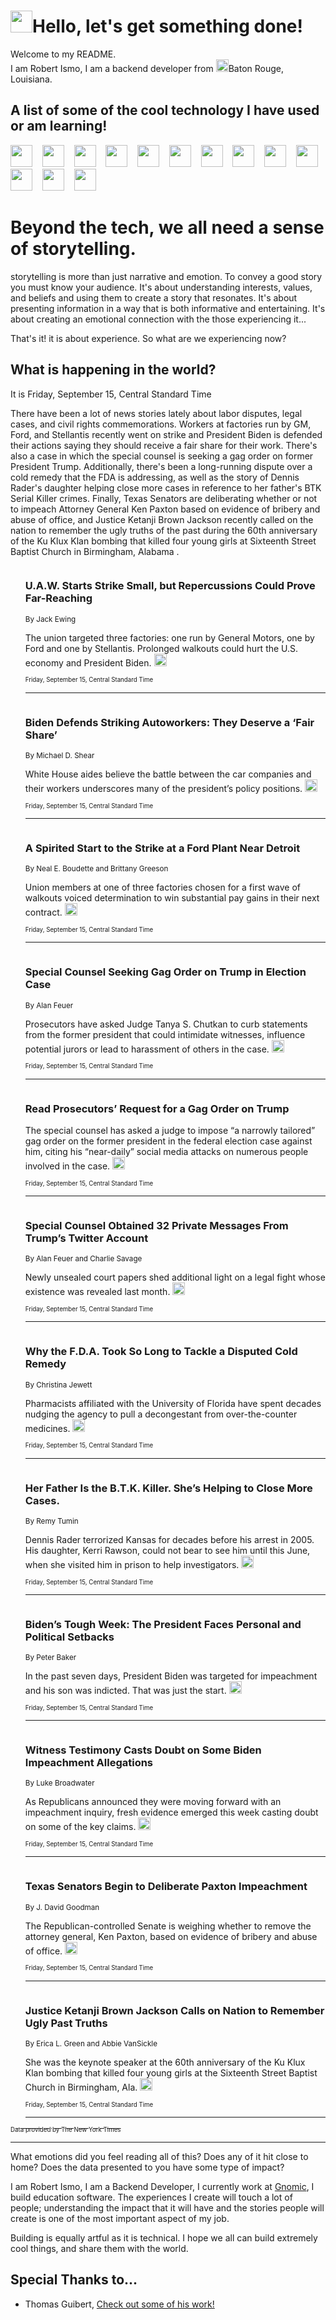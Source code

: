 <h1><img src="https://emojis.slackmojis.com/emojis/images/1643514375/3493/hot-coffee.gif?1643514375" width="35"/>Hello, let's get something done!</h1>

<p>Welcome to my README.<br/>
I am Robert Ismo, I am a backend developer from <img src="https://emojis.slackmojis.com/emojis/images/1638395689/50435/moulin_rouge.png?1638395689" width="20"/>Baton Rouge, Louisiana.</p>
<h2>A list of some of the cool technology I have used or am learning!</h2>
<p>
<img src="https://emojis.slackmojis.com/emojis/images/1643516091/21142/meow_bongotap.gif?1643516091" width="35" alt="">
<img src="https://img.shields.io/badge/Favorite%20Frontend%20Framework-SvelteKit-f83903" alt="">
<img src="https://img.shields.io/badge/Second%20Favorite-Vue-40b581" alt="">
<img src="https://img.shields.io/badge/Most%20Used%20Runtime-Nodejs-78b061" alt="">
<img src="https://emojis.slackmojis.com/emojis/images/1643517416/34482/fire.gif?1643517416" width="35" alt="">
<img src="https://img.shields.io/badge/Javascript%20But%20Better-Typescript-0078ca" alt="">
<img src="https://img.shields.io/badge/Favorite%20Language-Elixir-3e244d" alt="">
<img src="https://img.shields.io/badge/Containerize%20Everything-Docker-6ac9ef" alt="">
<img src="https://emojis.slackmojis.com/emojis/images/1643514596/5999/meow_party.gif?1643514596" width="35" alt="">
<img src="https://img.shields.io/badge/API%20Love%20Language-Graphql-de32a5" alt="">
<img src="https://img.shields.io/badge/Our%20Favorite%20Version%20Controller-Git-e94f33" alt="">
<img src="https://img.shields.io/badge/Favorite%20Database-Redis-d42d1d" alt="">
<img src="https://emojis.slackmojis.com/emojis/images/1643514559/5584/deployparrot.gif?1643514559" width="35" alt="">
<img src="https://img.shields.io/badge/Container%20Interstate-RabbitMQ-f66200" alt="">
<img src="https://img.shields.io/badge/Gotta%20Learn-Kubernetes-316adf" alt="">
<img src="https://img.shields.io/badge/Really%20Mature%20Now-WASM-654fef" alt="">
<img src="https://emojis.slackmojis.com/emojis/images/1666642497/61942/dance_vibe.gif?1666642497" width="35" alt="">
<img src="https://img.shields.io/badge/For%20My%20M1-ARM64-657d96" alt="">
<img src="https://img.shields.io/badge/Loving%20This%20So%20Much-TailwindCSS-17bcb5" alt="">
<img src="https://img.shields.io/badge/Cool%20Build%20Tool-Vite-f9cb24" alt="">
<img src="https://emojis.slackmojis.com/emojis/images/1669231376/62819/working-on-it.gif?1669231376" width="35" alt="">
<img src="https://img.shields.io/badge/Fun%20and%20Easy%20Database-MongoDB-5f8c49" alt="">
<img src="https://img.shields.io/badge/JS%20Life%20Support-NPM-c73737" alt="">
<img src="https://img.shields.io/badge/I%20Liked%20It-DynamoDB-0073b9" alt="">
<img src="https://emojis.slackmojis.com/emojis/images/1643514045/46/question.gif?1643514045" width="35" alt="">
<img src="https://img.shields.io/badge/cool-React-60d6f9" alt="">
<img src="https://img.shields.io/badge/Future%20Big%20Project-Lambda-f37e00" alt="">
<img src="https://img.shields.io/badge/NPM%20But%20Better-PNPM-f1aa07" alt="">
<img src="https://emojis.slackmojis.com/emojis/images/1643514943/9662/fbwow.gif?1643514943" width="35" alt="">
<img src="https://img.shields.io/badge/First%20Language-C-662079" alt="">
<img src="https://img.shields.io/badge/Where%20I%20Deploy%20Frontend-Vercel-000000" alt="">
<img src="https://img.shields.io/badge/Who%20Does%20not%20Want%20an%20App-Swift-f9492a" alt="">
<img src="https://emojis.slackmojis.com/emojis/images/1643514058/151/javascript.png?1643514058" width="35" alt="">
<img src="https://img.shields.io/badge/cool-Python-fbd542" alt="">
<img src="https://img.shields.io/badge/Favorite%20Something-Stripe-656cdc" alt="">
<img src="https://img.shields.io/badge/Of%20Course-HTML5-ed6327" alt="">
<img src="https://emojis.slackmojis.com/emojis/images/1660415405/60731/bomb.gif?1660415405" width="35" alt="">
<img src="https://img.shields.io/badge/hate-CSS-2964ec" alt="">
<img src="https://img.shields.io/badge/Learning-CircleCI-141215" alt="">
<img src="https://img.shields.io/badge/Learning-Rust-fbbb3b" alt="">
<img src="https://emojis.slackmojis.com/emojis/images/1660415397/60712/writing-hand.gif?1660415397" width="35" alt="">
<img src="https://img.shields.io/badge/Dev%20Browser%20of%20Choice-Firefox-cc4e26" alt="">
<img src="https://img.shields.io/badge/Recoverying%20From%20Windows-UNIX-1781e3" alt="">
<img src="https://img.shields.io/badge/LOVE-LogSeq-90c1c2" alt="">
<img src="https://emojis.slackmojis.com/emojis/images/1643514066/223/kirby.gif?1643514066" width="35" alt="">
<img src="https://img.shields.io/badge/Daily%20Driver-MacOS-e6e6e8" alt="">
<img src="https://img.shields.io/badge/Git%20Server-Github-000000" alt="">
<img src="https://img.shields.io/badge/enjoyable-EC2-f17428" alt="">
<img src="https://emojis.slackmojis.com/emojis/images/1643514239/2069/excited.gif?1643514239" width="35" alt="">
</p>
<h1>Beyond the tech, we all need a sense of storytelling.</h1>
<p>storytelling is more than just narrative and emotion. To convey a good story you must know your audience. It's about understanding interests, values, and beliefs and using them to create a story that resonates. It's about presenting information in a way that is both informative and entertaining. It's about creating an emotional connection with the those experiencing it...</p>
<p>That's it! it is about experience. So what are we experiencing now?</p>
<h2>What is happening in the world?</h2>
<p>It is Friday, September 15, Central Standard Time</p>
<p>
There have been a lot of news stories lately about labor disputes, legal cases, and civil rights commemorations. Workers at factories run by GM, Ford, and Stellantis recently went on strike and President Biden is defended their actions saying they should receive a fair share for their work. There&#39;s also a case in which the special counsel is seeking a gag order on former President Trump. Additionally, there&#39;s been a long-running dispute over a cold remedy that the FDA is addressing, as well as the story of Dennis Rader&#39;s daughter helping close more cases in reference to her father&#39;s BTK Serial Killer crimes. Finally, Texas Senators are deliberating whether or not to impeach Attorney General Ken Paxton based on evidence of bribery and abuse of office, and Justice Ketanji Brown Jackson recently called on the nation to remember the ugly truths of the past during the 60th anniversary of the Ku Klux Klan bombing that killed four young girls at Sixteenth Street Baptist Church in Birmingham, Alabama .</p>
<ol>
<img src="https://img.shields.io/badge/-business-blue" alt="">
<h3>U.A.W. Starts Strike Small, but Repercussions Could Prove Far-Reaching</h3>
<sub>By Jack Ewing</sub>
<p>The union targeted three factories: one run by General Motors, one by Ford and one by Stellantis. Prolonged walkouts could hurt the U.S. economy and President Biden.  <a href="https://nyti.ms/48kDNnU"><img src="https://developer.nytimes.com/files/poweredby_nytimes_30b.png?v=1583354208352" height="20"></a></p>
<sub><sub>Friday, September 15, Central Standard Time</sub></sub>
<hr/>
<img src="https://img.shields.io/badge/-us-blue" alt="">
<h3>Biden Defends Striking Autoworkers: They Deserve a ‘Fair Share’</h3>
<sub>By Michael D. Shear</sub>
<p>White House aides believe the battle between the car companies and their workers underscores many of the president’s policy positions.  <a href="https://nyti.ms/44ZoLkd"><img src="https://developer.nytimes.com/files/poweredby_nytimes_30b.png?v=1583354208352" height="20"></a></p>
<sub><sub>Friday, September 15, Central Standard Time</sub></sub>
<hr/>
<img src="https://img.shields.io/badge/-business-blue" alt="">
<h3>A Spirited Start to the Strike at a Ford Plant Near Detroit</h3>
<sub>By Neal E. Boudette and Brittany Greeson</sub>
<p>Union members at one of three factories chosen for a first wave of walkouts voiced determination to win substantial pay gains in their next contract.  <a href="https://nyti.ms/44VlGSg"><img src="https://developer.nytimes.com/files/poweredby_nytimes_30b.png?v=1583354208352" height="20"></a></p>
<sub><sub>Friday, September 15, Central Standard Time</sub></sub>
<hr/>
<img src="https://img.shields.io/badge/-us-blue" alt="">
<h3>Special Counsel Seeking Gag Order on Trump in Election Case</h3>
<sub>By Alan Feuer</sub>
<p>Prosecutors have asked Judge Tanya S. Chutkan to curb statements from the former president that could intimidate witnesses, influence potential jurors or lead to harassment of others in the case.  <a href="https://nyti.ms/3sVyCdL"><img src="https://developer.nytimes.com/files/poweredby_nytimes_30b.png?v=1583354208352" height="20"></a></p>
<sub><sub>Friday, September 15, Central Standard Time</sub></sub>
<hr/>
<img src="https://img.shields.io/badge/-us-blue" alt="">
<h3>Read Prosecutors’ Request for a Gag Order on Trump</h3>
<sub></sub>
<p>The special counsel has asked a judge to impose “a narrowly tailored” gag order on the former president in the federal election case against him, citing his “near-daily” social media attacks on numerous people involved in the case.  <a href="https://nyti.ms/3sS5Fzj"><img src="https://developer.nytimes.com/files/poweredby_nytimes_30b.png?v=1583354208352" height="20"></a></p>
<sub><sub>Friday, September 15, Central Standard Time</sub></sub>
<hr/>
<img src="https://img.shields.io/badge/-us-blue" alt="">
<h3>Special Counsel Obtained 32 Private Messages From Trump’s Twitter Account</h3>
<sub>By Alan Feuer and Charlie Savage</sub>
<p>Newly unsealed court papers shed additional light on a legal fight whose existence was revealed last month.  <a href="https://nyti.ms/3RmzTVc"><img src="https://developer.nytimes.com/files/poweredby_nytimes_30b.png?v=1583354208352" height="20"></a></p>
<sub><sub>Friday, September 15, Central Standard Time</sub></sub>
<hr/>
<img src="https://img.shields.io/badge/-health-blue" alt="">
<h3>Why the F.D.A. Took So Long to Tackle a Disputed Cold Remedy</h3>
<sub>By Christina Jewett</sub>
<p>Pharmacists affiliated with the University of Florida have spent decades nudging the agency to pull a decongestant from over-the-counter medicines.  <a href="https://nyti.ms/45T462K"><img src="https://developer.nytimes.com/files/poweredby_nytimes_30b.png?v=1583354208352" height="20"></a></p>
<sub><sub>Friday, September 15, Central Standard Time</sub></sub>
<hr/>
<img src="https://img.shields.io/badge/-us-blue" alt="">
<h3>Her Father Is the B.T.K. Killer. She’s Helping to Close More Cases.</h3>
<sub>By Remy Tumin</sub>
<p>Dennis Rader terrorized Kansas for decades before his arrest in 2005. His daughter, Kerri Rawson, could not bear to see him until this June, when she visited him in prison to help investigators.  <a href="https://nyti.ms/45U22aA"><img src="https://developer.nytimes.com/files/poweredby_nytimes_30b.png?v=1583354208352" height="20"></a></p>
<sub><sub>Friday, September 15, Central Standard Time</sub></sub>
<hr/>
<img src="https://img.shields.io/badge/-us-blue" alt="">
<h3>Biden’s Tough Week: The President Faces Personal and Political Setbacks</h3>
<sub>By Peter Baker</sub>
<p>In the past seven days, President Biden was targeted for impeachment and his son was indicted. That was just the start.  <a href="https://nyti.ms/4682C4c"><img src="https://developer.nytimes.com/files/poweredby_nytimes_30b.png?v=1583354208352" height="20"></a></p>
<sub><sub>Friday, September 15, Central Standard Time</sub></sub>
<hr/>
<img src="https://img.shields.io/badge/-us-blue" alt="">
<h3>Witness Testimony Casts Doubt on Some Biden Impeachment Allegations</h3>
<sub>By Luke Broadwater</sub>
<p>As Republicans announced they were moving forward with an impeachment inquiry, fresh evidence emerged this week casting doubt on some of the key claims.  <a href="https://nyti.ms/3LqNYNw"><img src="https://developer.nytimes.com/files/poweredby_nytimes_30b.png?v=1583354208352" height="20"></a></p>
<sub><sub>Friday, September 15, Central Standard Time</sub></sub>
<hr/>
<img src="https://img.shields.io/badge/-us-blue" alt="">
<h3>Texas Senators Begin to Deliberate Paxton Impeachment</h3>
<sub>By J. David Goodman</sub>
<p>The Republican-controlled Senate is weighing whether to remove the attorney general, Ken Paxton, based on evidence of bribery and abuse of office.  <a href="https://nyti.ms/3sXpLs5"><img src="https://developer.nytimes.com/files/poweredby_nytimes_30b.png?v=1583354208352" height="20"></a></p>
<sub><sub>Friday, September 15, Central Standard Time</sub></sub>
<hr/>
<img src="https://img.shields.io/badge/-us-blue" alt="">
<h3>Justice Ketanji Brown Jackson Calls on Nation to Remember Ugly Past Truths</h3>
<sub>By Erica L. Green and Abbie VanSickle</sub>
<p>She was the keynote speaker at the 60th anniversary of the Ku Klux Klan bombing that killed four young girls at the Sixteenth Street Baptist Church in Birmingham, Ala.  <a href="https://nyti.ms/3sYPG2v"><img src="https://developer.nytimes.com/files/poweredby_nytimes_30b.png?v=1583354208352" height="20"></a></p>
<sub><sub>Friday, September 15, Central Standard Time</sub></sub>
<hr/>
</ol>
<a href="https://developer.nytimes.com"><sub><sub>Data provided by The New York Times</sub></sub></a>
<hr/>
<p>What emotions did you feel reading all of this? Does any of it hit close to home? Does the data presented to you have some type of impact?</p>
<p>I am Robert Ismo, I am a Backend Developer, I currently work at <a href="https://gnomic.education/">Gnomic</a>, I build education software. The experiences I create will touch a lot of people; understanding the impact that it will have and the stories people will create is one of the most important aspect of my job.</p>
<p>Building is equally artful as it is technical. I hope we all can build extremely cool things, and share them with the world.</p>
<h2>Special Thanks to...</h2>
<ul>
<li>Thomas Guibert, <a href="https://github.com/thmsgbrt/thmsgbrt">Check out some of his work!</a></li>
</ul>